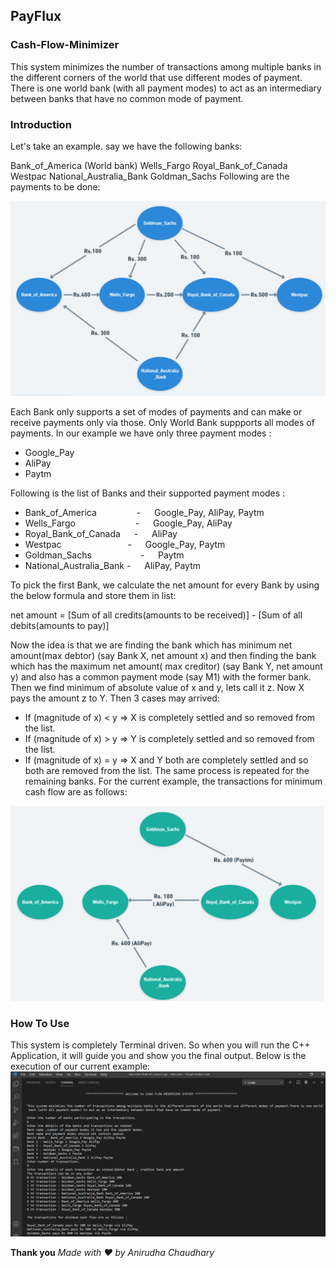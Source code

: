 ## **PayFlux**
### Cash-Flow-Minimizer

This system minimizes the number of transactions among multiple banks in the different corners of the world that use different modes of payment. There is one world bank (with all payment modes) to act as an intermediary between banks that have no common mode of payment.


### **Introduction**
Let's take an example. say we have the following banks:

Bank_of_America (World bank)
Wells_Fargo
Royal_Bank_of_Canada
Westpac
National_Australia_Bank
Goldman_Sachs
Following are the payments to be done:

![Demo Graph](assets/graph_.png)

Each Bank only supports a set of modes of payments and can make or receive payments only via those. Only World Bank suppports all modes of payments. In our example we have only three payment modes :

- Google_Pay
- AliPay
- Paytm

Following is the list of Banks and their supported payment modes :

- Bank_of_America       -   Google_Pay, AliPay, Paytm
- Wells_Fargo          -   Google_Pay, AliPay
- Royal_Bank_of_Canada      -   AliPay
- Westpac             -   Google_Pay, Paytm
- Goldman_Sachs       -   Paytm
- National_Australia_Bank       -   AliPay, Paytm

To pick the first Bank, we calculate the net amount for every Bank by using the below formula and store them in list:

net amount = [Sum of all credits(amounts to be received)] - [Sum of all debits(amounts to pay)]

Now the idea is that we are finding the bank which has minimum net amount(max debtor) (say Bank X, net amount x) and then finding the bank which has the maximum net amount( max creditor) (say Bank Y, net amount y) and also has a common payment mode (say M1) with the former bank. Then we find minimum of absolute value of x and y, lets call it z.
Now X pays the amount z to Y. Then 3 cases may arrived:

- If (magnitude of x) < y => X is completely settled and so removed from the list.
- If (magnitude of x) > y => Y is completely settled and so removed from the list.
- If (magnitude of x) = y => X and Y both are completely settled and so both are removed from the list.
The same process is repeated for the remaining banks.
For the current example, the transactions for minimum cash flow are as follows:

![soluion_graph](assets/graph_solu.png)

### How To Use
This system is completely Terminal driven. So when you will run the C++ Application, it will guide you and show you the final output.
Below is the execution of our current example:
![terminal](assets/terminal_ss.png)


**Thank you**
*Made with ❤️ by Anirudha Chaudhary*